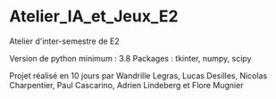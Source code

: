 # Atelier_IA_et_Jeux_E2
Atelier d'inter-semestre de E2

Version de python minimum : 3.8
Packages : tkinter, numpy, scipy


Projet réalisé en 10 jours par Wandrille Legras, Lucas Desilles, Nicolas Charpentier, Paul Cascarino, Adrien Lindeberg et Flore Mugnier

